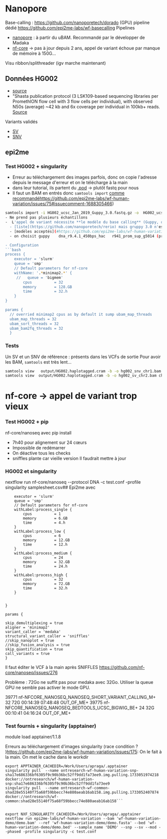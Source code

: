 # Nanopore

Base-calling : https://github.com/nanoporetech/dorado (GPU)
pipeline dédié https://github.com/epi2me-labs/wf-basecalling
Pipelines
- [nanopore](https://github.com/epi2me-labs/wf-human-variation) : à partir du uBAM. Recommandé par le développer de Madaka
- [nf-core](https://github.com/nf-core/nanoseq) -> pas à jour depuis 2 ans, appel de variant échoue par manque de mémoire à 150G...

Visu ribbon/splithreader (igv marche maintenant)

## Données HG002
- [source](https://s3-us-west-2.amazonaws.com/human-pangenomics/NHGRI_UCSC_panel/HG002/hpp_HG002_NA24385_son_v1/nanopore/HG002_ucsc_Jan_2019_Guppy_3.0.fastq.gz)
- "Shasta publication protocol (3 LSK109-based sequencing libraries per PromethION flow cell with 3 flow cells per individual),
with observed N50s (average) ~42 kb and 6x coverage per individual in 100kb+ reads.
[Source](https://s3-us-west-2.amazonaws.com/human-pangenomics/NHGRI_UCSC_panel/HG002/hpp_HG002_NA24385_son_v1/nanopore/Nanopore_README.txt)

Variants validés
- [SV](https://ftp-trace.ncbi.nlm.nih.gov/ReferenceSamples/giab/release/AshkenazimTrio/HG002_NA24385_son/CMRG_v1.00/GRCh38/StructuralVariant/)
- [SNV](https://ftp-trace.ncbi.nlm.nih.gov/ReferenceSamples/giab/release/AshkenazimTrio/HG002_NA24385_son/latest/GRCh38/HG002_GRCh38_1_22_v4.2.1_benchmark.vcf.gz)
## epi2me
### Test HG002 + singularity

- Erreur au téléchargement des images parfois, donc on copie l'adresse depuis le message d'erreur et on le télécharge à la main
- dans leur tutorial, ils partent du [.pod](https://labs.epi2me.io/giab-2023.05/) -> plutôt fastq pour nous
- Il faut un BAM en entrés donc `samtools import` [comme recommandé]()https://github.com/epi2me-labs/wf-human-variation/issues/75#issuecomment-1688305466)
```bash
samtools import -i HG002_ucsc_Jan_2019_Guppy_3.0.fastq.gz -o  HG002_ucsc_Jan_2019_Guppy_3.0.bam    ```
- Ne prend pas plusieurs échantillons
-  L'appel de variant nécessite **le modèle du base calling** (Guppy, qui est [deprecated](https://nanoporetech.com/document/Guppy-protocol) )
  - [liste](https://github.com/nanoporetech/rerio) mais gruppy 3.0 n'est pas listé (probablement trop vieux)
  - [modèles acceptés](#https://github.com/epi2me-labs/wf-human-variation/blob/42ffefba3fe4010818634478ec8851f1a03ee477/data/clair3_models.tsv#L37)
  - on choisit guppy	dna_r9.4.1_450bps_hac	r941_prom_sup_g5014 (promethion + guppy, difficie d'en dire plus)

- Configuration
```bash
process {
    executor = 'slurm'
    queue = 'smp'
    // Default parameters for nf-core
    withName: '.*minimap2.*' {
     //   queue = 'bigmem'
        cpus          = 32
        memory        = 128.GB
        time          = 32.h
    }
}

params {
  // overried minimap2 cpus as by default it sump ubam_map_threads      +  ubam_sort_threads       +  ubam_bam2fq_threads
  ubam_map_threads = 32
  ubam_sort_threads = 32
  ubam_bam2fq_threads = 32
  }
  ```

### Tests
Un SV et un SNV de référence : présents dans les VCFs de sortie
Pour avoir les BAM, `samtools` est très lent...
```bash
samtools view   output/HG002.haplotagged.cram -b -o hg002_snv_chr1.bam chr1:827210-827222
samtools view  output/HG002.haplotagged.cram -b -o hg002_sv_chr2.bam chr2:88729611-88732883
```

# nf-core -> appel de variant trop vieux
### Test HG002 + pip

nf-core/nanoseq avec pip install
- 7h40 pour alignement sur 24 cœurs
- Impossible de redémarrer
- On déactive tous les checks
- sniffles plante car vieille version
Il faudrait mettre à jour

### HG002 et singularity
nextflow run nf-core/nanoseq --protocol DNA  -c test.conf -profile singularity  samplesheet.csv## Epi2me
avec

```process {
    executor = 'slurm'
    queue = 'smp'
    // Default parameters for nf-core
    withLabel:process_single {
        cpus          = 1
        memory        = 6.GB
        time          = 4.h
    }
    withLabel:process_low {
        cpus          = 6
        memory        = 12.GB
        time          = 12.h
    }
    withLabel:process_medium {
        cpus          = 24
        memory        = 32.GB
        time          = 24.h
    }
    withLabel:process_high {
        cpus          = 32
        memory        = 72.GB
        time          = 32.h
    }


}

params {

skip_demultiplexing = true
aligner = 'minimap2'
variant_caller = 'medaka'
structural_variant_caller = 'sniffles'
//skip_nanoplot = true
//skip_fusion_analysis = true
skip_quantification = true
call_variants = true
}
```
Il faut éditer le VCF à la main après SNIFFLES
https://github.com/nf-core/nanoseq/issues/276

Problème : 72Go ne suffit pas pour medaka avec 32Go. Utiliser la queue GPU ne semble pas activer le mode GPU.

39771        nf-NFCORE_NANOSEQ_NANOSEQ_SHORT_VARIANT_CALLING_M+         32        72G   00:14:39   07:48:48 OUT_OF_ME+
39775        nf-NFCORE_NANOSEQ_NANOSEQ_BEDTOOLS_UCSC_BIGWIG_BE+         24        32G   00:10:41   04:16:24 OUT_OF_ME+

### Test fournis + singularity (apptainer)
module load apptainer/1.1.8

Erreurs au téléchargement d'images singularity (race condition ? )https://github.com/epi2me-labs/wf-human-variation/issues/175:
On le fait à la main. On met le cache dans le workdir
```
export APPTAINER_CACHEDIR=/Work/Users/apraga/.apptainer
singularity pull  --name ontresearch-wf-human-variation-snp-sha17e686336bf6305f9c90b36bc52ff9dd1fa73ee9.img.pulling.1733051974218 docker://ontresearch/wf-human-variation-snp:sha17e686336bf6305f9c90b36bc52ff9dd1fa73ee9
singularity pull  --name ontresearch-wf-common-shad28e55140f75a68f59bbecc74e880aeab16ab158.img.pulling.1733052407874 docker://ontresearch/wf-common:shad28e55140f75a68f59bbecc74e880aeab16ab158```


export NXF_SINGULARITY_CACHEDIR=/Work/Users/apraga/.apptainer
nextflow run epi2me-labs/wf-human-variation --bam 'wf-human-variation-demo/demo.bam' --ref 'wf-human-variation-demo/demo.fasta' --bed 'wf-human-variation-demo/demo.bed' --sample_name 'DEMO' --snp --sv --mod --phased -profile singularity -c test.conf

